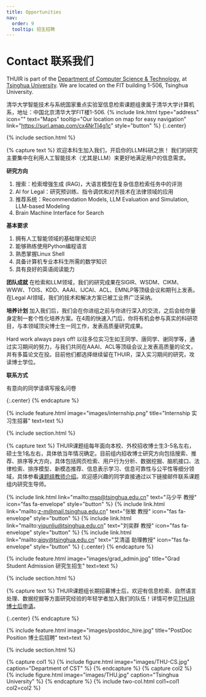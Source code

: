 ```yaml
---
title: Opportunities
nav:
  order: 9
  tooltip: 招生招聘
---
```


# <i class="fas fa-envelope"></i>Contact 联系我们

THUIR is part of the [Department of Computer Science & Technology](https://www.cs.tsinghua.edu.cn/csen/), at [Tsinghua University](https://www.tsinghua.edu.cn/en/).
We are located on the FIT building 1-506, Tsinghua University.

清华大学智能技术与系统国家重点实验室信息检索课题组隶属于清华大学计算机系，地址：中国北京清华大学FIT楼1-506.
{%
  include link.html
  type="address"
  icon=""
  text="Maps"
  tooltip="Our location on map for easy navigation"
  link="https://surl.amap.com/cx4NrTI4g1c"
  style="button"
%}
{:.center}

{% include section.html %}

{% capture text %} 
欢迎本科生加入我们，开启你的LLM科研之旅！
我们的研究主要集中在利用人工智能技术（尤其是LLM）来更好地满足用户的信息需求。

**研究方向**

1. 搜索：检索增强生成 (RAG)，大语言模型在复杂信息检索任务中的评测
2. AI for Legal：研究预训练、指令调优和对齐技术在法律领域的应用
3. 推荐系统：Recommendation Models, LLM Evaluation and Simulation, LLM-based Modeling
4. Brain Machine Interface for Search

**基本要求**
1. 拥有人工智能领域的基础理论知识
2. 能够熟练使用Python编程语言
3. 熟悉掌握Linux Shell
4. 具备计算机专业本科生所需的数学知识
5. 具有良好的英语阅读能力

**团队成就**
在检索和LLM领域，我们的研究成果在SIGIR、WSDM、CIKM、WWW、TOIS、KDD、AAAI、IJCAI、ACL、EMNLP等顶级会议和期刊上发表。在Legal AI领域，我们的技术和解决方案已被工业界广泛采纳。

**培养计划**
加入我们后，我们会在你进组之前与你进行深入的交流，之后会给你量身定制一套个性化培养方案。在4周的快速入门后，你将有机会参与真实的科研项目，与本领域顶尖博士生一同工作，发表高质量研究成果。

Hard work always pays off! 以往多位实习生如王同学、唐同学、谢同学等，通过实习期间的努力，与我们共同在AAAI、ACL等顶级会议上发表高质量的论文，并有多篇论文在投。目前他们都选择继续留在THUIR，深入实习期间的研究，攻读博士学位。
  
**联系方式**

有意向的同学请填写报名问卷

{:.center} 
{% endcapture %}

{% include feature.html image="images/internship.png" title="Internship 实习生招募" text=text %}

{% include section.html %}

{% capture text %}
THUIR课题组每年面向本校、外校招收博士生3-5名左右，硕士生1名左右，具体依当年情况确定。目前组内招收博士研究方向包括搜索、推荐、排序等大方向，具体包括网页检索、用户行为分析、数据挖掘、脑机接口、法律检索、排序模型、新模态推荐、信息表示学习、信息可靠性与公平性等细分领域，具体参看[课题组教师介绍](../people/)。欢迎感兴趣的同学直接通过以下链接邮件联系课题组内研究生导师。

{%
  include link.html
  link="mailto:msp@tsinghua.edu.cn"
  text="马少平 教授"
  icon="fas fa-envelope"
  style="button"
%}
{%
  include link.html
  link="mailto:z-m@mail.tsinghua.edu.cn"
  text="张敏 教授"
  icon="fas fa-envelope"
  style="button"
%}
{%
  include link.html
  link="mailto:yiqunliu@tsinghua.edu.cn"
  text="刘奕群 教授"
  icon="fas fa-envelope"
  style="button"
%}
{%
  include link.html
  link="mailto:aiqy@tsinghua.edu.cn"
  text="艾清遥 助理教授"
  icon="fas fa-envelope"
  style="button"
%}
{:.center}
{% endcapture %}

{%
  include feature.html
  image="images/grad_admin.jpg"
  title="Grad Student Admission 研究生招生"
  text=text
%}

{% include section.html %}

{% capture text %}
THUIR课题组长期招募博士后，欢迎有信息检索、自然语言处理、数据挖掘等方面研究经验的年轻学者加入我们的队伍！详情可参见[THUIR博士后申请](https://mp.weixin.qq.com/s/6_NKkVI9NFWUi6PZJJWX5A)。

{:.center}
{% endcapture %}

{%
  include feature.html
  image="images/postdoc_hire.jpg"
  title="PostDoc Position 博士后招聘"
  text=text
%}

{% include section.html %}

{% capture col1 %}
{%
  include figure.html
  image="images/THU-CS.jpg"
  caption="Department of CST"
%}
{% endcapture %}
{% capture col2 %}
{%
  include figure.html
  image="images/THU.jpg"
  caption="Tsinghua University"
%}
{% endcapture %}
{% include two-col.html col1=col1 col2=col2 %}
